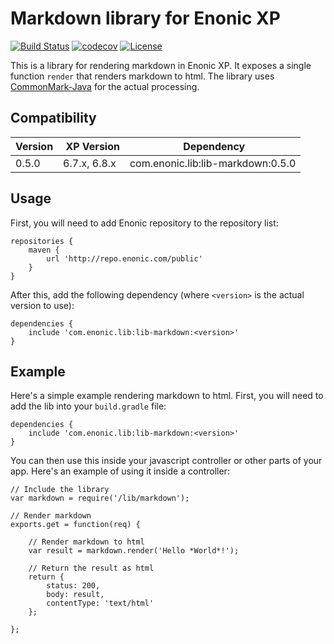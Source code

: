 Markdown library for Enonic XP
==============================

[![Build Status](https://travis-ci.org/enonic/lib-markdown.svg?branch=master)](https://travis-ci.org/enonic/lib-markdown)
[![codecov](https://codecov.io/gh/enonic/lib-markdown/branch/master/graph/badge.svg)](https://codecov.io/gh/enonic/lib-markdown)
[![License](https://img.shields.io/github/license/enonic/lib-markdown.svg)](http://www.apache.org/licenses/LICENSE-2.0.html)

This is a library for rendering markdown in Enonic XP. It exposes a single function `render` that renders markdown to html. The library
uses [CommonMark-Java](https://github.com/atlassian/commonmark-java) for the actual processing.

Compatibility
-------------

| Version | XP Version   | Dependency                        |
|---------|--------------|-----------------------------------|
| 0.5.0   | 6.7.x, 6.8.x | com.enonic.lib:lib-markdown:0.5.0 |

Usage
-----

First, you will need to add Enonic repository to the repository list:

    repositories {
        maven {
            url 'http://repo.enonic.com/public'
        }
    }

After this, add the following dependency (where ``<version>`` is the actual version to use):

    dependencies {
        include 'com.enonic.lib:lib-markdown:<version>'
    }

Example
-------

Here's a simple example rendering markdown to html. First, you will need to add the lib into your
``build.gradle`` file:

    dependencies {
        include 'com.enonic.lib:lib-markdown:<version>'
    }
    
You can then use this inside your javascript controller or other parts of your app. Here's an example of using it inside a controller:
    
    // Include the library
    var markdown = require('/lib/markdown');

    // Render markdown
    exports.get = function(req) {
    
        // Render markdown to html
        var result = markdown.render('Hello *World*!');
        
        // Return the result as html
        return {
            status: 200,
            body: result,
            contentType: 'text/html'
        };
        
    };
    